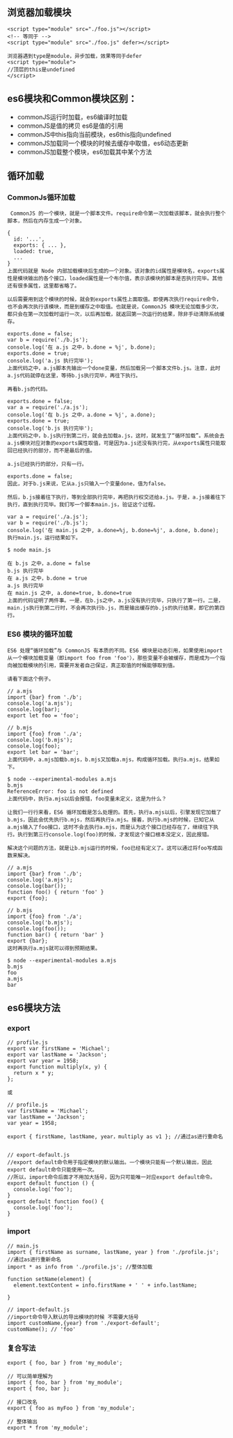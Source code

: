 ## 浏览器加载模块

  
    <script type="module" src="./foo.js"></script>
    <!-- 等同于 -->
    <script type="module" src="./foo.js" defer></script>
    
    浏览器遇到type是module，异步加载，效果等同于defer
    <script type="module">
    //顶层的this是undefined
    </script>
    





## es6模块和Common模块区别：

- commonJS运行时加载，es6编译时加载
- commonJS是值的拷贝   es6是值的引用  
- commonJS中this指向当前模块，es6this指向undefined
- commonJS加载同一个模块的时候去缓存中取值，es6动态更新
- commonJS加载整个模块，es6加载其中某个方法

## 循环加载
### CommonJs循环加载

     CommonJS 的一个模块，就是一个脚本文件。require命令第一次加载该脚本，就会执行整个脚本，然后在内存生成一个对象。

    {
      id: '...',
      exports: { ... },
      loaded: true,
      ...
    }
    上面代码就是 Node 内部加载模块后生成的一个对象。该对象的id属性是模块名，exports属性是模块输出的各个接口，loaded属性是一个布尔值，表示该模块的脚本是否执行完毕。其他还有很多属性，这里都省略了。

    以后需要用到这个模块的时候，就会到exports属性上面取值。即使再次执行require命令，也不会再次执行该模块，而是到缓存之中取值。也就是说，CommonJS 模块无论加载多少次，都只会在第一次加载时运行一次，以后再加载，就返回第一次运行的结果，除非手动清除系统缓存。
    
    exports.done = false;
    var b = require('./b.js');
    console.log('在 a.js 之中，b.done = %j', b.done);
    exports.done = true;
    console.log('a.js 执行完毕');
    上面代码之中，a.js脚本先输出一个done变量，然后加载另一个脚本文件b.js。注意，此时a.js代码就停在这里，等待b.js执行完毕，再往下执行。

    再看b.js的代码。

    exports.done = false;
    var a = require('./a.js');
    console.log('在 b.js 之中，a.done = %j', a.done);
    exports.done = true;
    console.log('b.js 执行完毕');
    上面代码之中，b.js执行到第二行，就会去加载a.js，这时，就发生了“循环加载”。系统会去a.js模块对应对象的exports属性取值，可是因为a.js还没有执行完，从exports属性只能取回已经执行的部分，而不是最后的值。

    a.js已经执行的部分，只有一行。

    exports.done = false;
    因此，对于b.js来说，它从a.js只输入一个变量done，值为false。

    然后，b.js接着往下执行，等到全部执行完毕，再把执行权交还给a.js。于是，a.js接着往下执行，直到执行完毕。我们写一个脚本main.js，验证这个过程。

    var a = require('./a.js');
    var b = require('./b.js');
    console.log('在 main.js 之中, a.done=%j, b.done=%j', a.done, b.done);
    执行main.js，运行结果如下。

    $ node main.js

    在 b.js 之中，a.done = false
    b.js 执行完毕
    在 a.js 之中，b.done = true
    a.js 执行完毕
    在 main.js 之中, a.done=true, b.done=true
    上面的代码证明了两件事。一是，在b.js之中，a.js没有执行完毕，只执行了第一行。二是，main.js执行到第二行时，不会再次执行b.js，而是输出缓存的b.js的执行结果，即它的第四行。
    
### ES6 模块的循环加载
    ES6 处理“循环加载”与 CommonJS 有本质的不同。ES6 模块是动态引用，如果使用import从一个模块加载变量（即import foo from 'foo'），那些变量不会被缓存，而是成为一个指向被加载模块的引用，需要开发者自己保证，真正取值的时候能够取到值。

    请看下面这个例子。

    // a.mjs
    import {bar} from './b';
    console.log('a.mjs');
    console.log(bar);
    export let foo = 'foo';

    // b.mjs
    import {foo} from './a';
    console.log('b.mjs');
    console.log(foo);
    export let bar = 'bar';
    上面代码中，a.mjs加载b.mjs，b.mjs又加载a.mjs，构成循环加载。执行a.mjs，结果如下。

    $ node --experimental-modules a.mjs
    b.mjs
    ReferenceError: foo is not defined
    上面代码中，执行a.mjs以后会报错，foo变量未定义，这是为什么？

    让我们一行行来看，ES6 循环加载是怎么处理的。首先，执行a.mjs以后，引擎发现它加载了b.mjs，因此会优先执行b.mjs，然后再执行a.mjs。接着，执行b.mjs的时候，已知它从a.mjs输入了foo接口，这时不会去执行a.mjs，而是认为这个接口已经存在了，继续往下执行。执行到第三行console.log(foo)的时候，才发现这个接口根本没定义，因此报错。

    解决这个问题的方法，就是让b.mjs运行的时候，foo已经有定义了。这可以通过将foo写成函数来解决。

    // a.mjs
    import {bar} from './b';
    console.log('a.mjs');
    console.log(bar());
    function foo() { return 'foo' }
    export {foo};

    // b.mjs
    import {foo} from './a';
    console.log('b.mjs');
    console.log(foo());
    function bar() { return 'bar' }
    export {bar};
    这时再执行a.mjs就可以得到预期结果。

    $ node --experimental-modules a.mjs
    b.mjs
    foo
    a.mjs
    bar

## es6模块方法
### export
 
    // profile.js
    export var firstName = 'Michael';
    export var lastName = 'Jackson';
    export var year = 1958;
    export function multiply(x, y) {
      return x * y;
    };
    
    或
    
    // profile.js
    var firstName = 'Michael';
    var lastName = 'Jackson';
    var year = 1958;

    export { firstName, lastName, year，multiply as v1 }; //通过as进行重命名
    
    
    // export-default.js
    //export default命令用于指定模块的默认输出。一个模块只能有一个默认输出，因此export default命令只能使用一次。
    //所以，import命令后面才不用加大括号，因为只可能唯一对应export default命令。
    export default function () {
      console.log('foo');
    }
    export default function foo() {
      console.log('foo');
    }
    
### import

    // main.js
    import { firstName as surname, lastName, year } from './profile.js'; //通过as进行重新命名
    import * as info from './profile.js'; //整体加载

    function setName(element) {
      element.textContent = info.firstName + ' ' + info.lastName;
      
    }
    
    // import-default.js    
    //import命令导入默认的导出模块的时候 不需要大括号
    import customName,{year} from './export-default';
    customName(); // 'foo'                   

### 复合写法

    export { foo, bar } from 'my_module';

    // 可以简单理解为
    import { foo, bar } from 'my_module';
    export { foo, bar };
    
    // 接口改名
    export { foo as myFoo } from 'my_module';

    // 整体输出
    export * from 'my_module';
